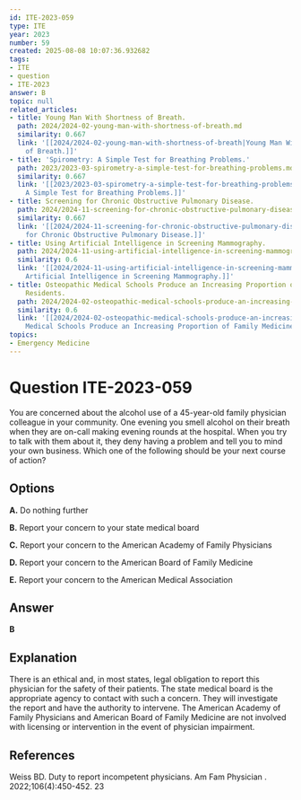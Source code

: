 ```yaml
---
id: ITE-2023-059
type: ITE
year: 2023
number: 59
created: 2025-08-08 10:07:36.932682
tags:
- ITE
- question
- ITE-2023
answer: B
topic: null
related_articles:
- title: Young Man With Shortness of Breath.
  path: 2024/2024-02-young-man-with-shortness-of-breath.md
  similarity: 0.667
  link: '[[2024/2024-02-young-man-with-shortness-of-breath|Young Man With Shortness
    of Breath.]]'
- title: 'Spirometry: A Simple Test for Breathing Problems.'
  path: 2023/2023-03-spirometry-a-simple-test-for-breathing-problems.md
  similarity: 0.667
  link: '[[2023/2023-03-spirometry-a-simple-test-for-breathing-problems|Spirometry:
    A Simple Test for Breathing Problems.]]'
- title: Screening for Chronic Obstructive Pulmonary Disease.
  path: 2024/2024-11-screening-for-chronic-obstructive-pulmonary-disease.md
  similarity: 0.667
  link: '[[2024/2024-11-screening-for-chronic-obstructive-pulmonary-disease|Screening
    for Chronic Obstructive Pulmonary Disease.]]'
- title: Using Artificial Intelligence in Screening Mammography.
  path: 2024/2024-11-using-artificial-intelligence-in-screening-mammography.md
  similarity: 0.6
  link: '[[2024/2024-11-using-artificial-intelligence-in-screening-mammography|Using
    Artificial Intelligence in Screening Mammography.]]'
- title: Osteopathic Medical Schools Produce an Increasing Proportion of Family Medicine
    Residents.
  path: 2024/2024-02-osteopathic-medical-schools-produce-an-increasing-proportion.md
  similarity: 0.6
  link: '[[2024/2024-02-osteopathic-medical-schools-produce-an-increasing-proportion|Osteopathic
    Medical Schools Produce an Increasing Proportion of Family Medicine Residents.]]'
topics:
- Emergency Medicine
---
```


# Question ITE-2023-059

You are concerned about the alcohol use of a 45-year-old family physician colleague in your community. One evening you smell alcohol on their breath when they are on-call making evening rounds at the hospital. When you try to talk with them about it, they deny having a problem and tell you to mind your own business. Which one of the following should be your next course of action?

## Options

**A.** Do nothing further

**B.** Report your concern to your state medical board

**C.** Report your concern to the American Academy of Family Physicians

**D.** Report your concern to the American Board of Family Medicine

**E.** Report your concern to the American Medical Association

## Answer

**B**

## Explanation

There is an ethical and, in most states, legal obligation to report this physician for the safety of their patients. The state medical board is the appropriate agency to contact with such a concern. They will investigate the report and have the authority to intervene. The American Academy of Family Physicians and American Board of Family Medicine are not involved with licensing or intervention in the event of physician impairment.

## References

Weiss BD. Duty to report incompetent physicians. Am Fam Physician . 2022;106(4):450-452. 23
